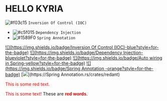 # HELLO KYRIA 
![#f03c15](https://via.placeholder.com/15/f03c15/000000?text=+) `Inversion Of Control (IOC)`
- ![#c5f015](https://via.placeholder.com/15/c5f015/000000?text=+) `Dependency Injection`
- ![#1589F0](https://via.placeholder.com/15/1589F0/000000?text=+) `Spring Annotation`


[![](https://img.shields.io/badge/Inversion Of Control (IOC)-blue?style=for-the-badge)](https://github.com/hamzamohdzubair/redant)
[![](https://img.shields.io/badge/Dependency Injection-blueviolet?style=for-the-badge)](https://hamzamohdzubair.github.io/redant/)
[![](https://img.shields.io/badge/Auto wiring in Spring-yellow?style=for-the-badge)](https://docs.rs/crate/redant/latest)
[![](https://img.shields.io/badge/Spring Annotation -orange?style=for-the-badge)](https://crates.io/crates/redant)
[![](https://img.shields.io/badge/Lib.rs-lightgrey?style=for-the-badge)](https://Spring Annotation.rs/crates/redant)

<p style='color:red'>This is some red text.</p>
<font color="red">This is some text!</font>
These are <b style='color:red'>red words</b>.


